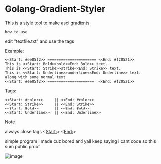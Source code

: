 # Golang-Gradient-Styler
This is a style tool to make asci gradients

`how to use`

edit "textfile.txt" and use the tags

Example:
```
<<Start: #ee05f2>> ====================== <<End: #f20521>>
This is <<Start: Bold>>bold<<End: Bold>> text.
This is <<Start: Strike>>strike<<End: Strike>> text.
This is <<Start: Underline>>underline<<End: Underline>> text.
along with some normal text
<<Start: #ee05f2>> =====================  <<End: #f20521>>
```

Tags:
```
<<Start: #color>>     || <<End: #color>>
<<Start: Strike>>     || <<End: Strike>>
<<Start: Bold>>       || <<End: Bold>>
<<Start: Underline>>  || <<End: Underline>>
```

> [!NOTE]
> always close tags <<Start:>> <<End:>>

simple program i made cuz bored and yall keep saying i cant code so this sum public proof 

![image](https://github.com/FileGoneIsBack/Golang-Gradient-Styler/assets/168943128/adcd154c-3a04-4f1d-920c-b1500c2038c0)
